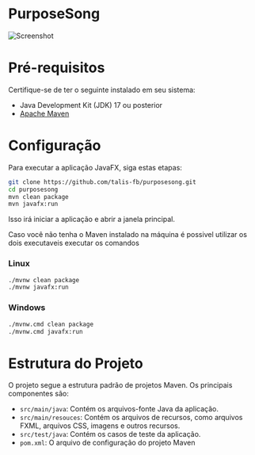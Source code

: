 # PurposeSong

![Screenshot](https://res.cloudinary.com/dfjn94vg8/image/upload/v1687727344/b73d1420-3630-4d7b-90df-e05e21187f77_wmbgzw.jpg)

# Pré-requisitos
Certifique-se de ter o seguinte instalado em seu sistema:

* Java Development Kit (JDK) 17 ou posterior
* [Apache Maven](https://maven.apache.org/install.html)

# Configuração

Para executar a aplicação JavaFX, siga estas etapas:
```sh
git clone https://github.com/talis-fb/purposesong.git
cd purposesong
mvn clean package
mvn javafx:run
```

Isso irá iniciar a aplicação e abrir a janela principal.

Caso você não tenha o Maven instalado na máquina é possivel utilizar os dois executaveis executar os comandos

### Linux
```sh
./mvnw clean package
./mvnw javafx:run
```

### Windows
```sh
./mvnw.cmd clean package
./mvnw.cmd javafx:run
```


# Estrutura do Projeto
O projeto segue a estrutura padrão de projetos Maven. Os principais componentes são:

* `src/main/java`: Contém os arquivos-fonte Java da aplicação.
* `src/main/resouces`: Contém os arquivos de recursos, como arquivos FXML, arquivos CSS, imagens e outros recursos.
* `src/test/java`: Contém os casos de teste da aplicação.
* `pom.xml`: O arquivo de configuração do projeto Maven